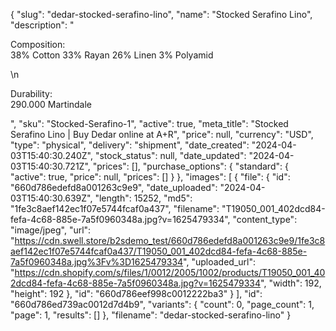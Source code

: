 {
  "slug": "dedar-stocked-serafino-lino",
  "name": "Stocked Serafino Lino",
  "description": "<p>Composition:<br>38% Cotton 33% Rayan 26% Linen 3% Polyamid</p>\n<p>Durability:<br>290.000 Martindale</p>",
  "sku": "Stocked-Serafino-1",
  "active": true,
  "meta_title": "Stocked Serafino Lino | Buy Dedar online at A+R",
  "price": null,
  "currency": "USD",
  "type": "physical",
  "delivery": "shipment",
  "date_created": "2024-04-03T15:40:30.240Z",
  "stock_status": null,
  "date_updated": "2024-04-03T15:40:30.721Z",
  "prices": [],
  "purchase_options": {
    "standard": {
      "active": true,
      "price": null,
      "prices": []
    }
  },
  "images": [
    {
      "file": {
        "id": "660d786edefd8a001263c9e9",
        "date_uploaded": "2024-04-03T15:40:30.639Z",
        "length": 15252,
        "md5": "1fe3c8aef142ec1f07e5744fcaf0a437",
        "filename": "T19050_001_402dcd84-fefa-4c68-885e-7a5f0960348a.jpg?v=1625479334",
        "content_type": "image/jpeg",
        "url": "https://cdn.swell.store/b2sdemo_test/660d786edefd8a001263c9e9/1fe3c8aef142ec1f07e5744fcaf0a437/T19050_001_402dcd84-fefa-4c68-885e-7a5f0960348a.jpg%3Fv%3D1625479334",
        "uploaded_url": "https://cdn.shopify.com/s/files/1/0012/2005/1002/products/T19050_001_402dcd84-fefa-4c68-885e-7a5f0960348a.jpg?v=1625479334",
        "width": 192,
        "height": 192
      },
      "id": "660d786eef998c0012222ba3"
    }
  ],
  "id": "660d786ed739ac0012d7d4b9",
  "variants": {
    "count": 0,
    "page_count": 1,
    "page": 1,
    "results": []
  },
  "filename": "dedar-stocked-serafino-lino"
}